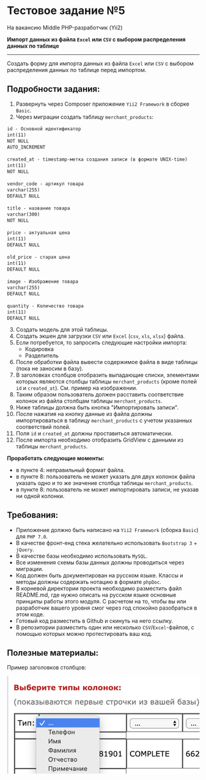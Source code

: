 # Тестовое задание №5

На вакансию Middle PHP-разработчик (Yii2)

**Импорт данных из файла `Excel` или `CSV` с выбором распределения данных по таблице**

---

Создать форму для импорта данных из файла `Excel` или `CSV` с выбором распределения данных по таблице перед импортом.

## Подробности задания:

1. Развернуть через Composer приложение `Yii2 Framework` в cборке `Basic`.
2. Через миграции создать таблицу `merchant_products`:

```
id - Основной идентификатор
int(11)
NOT NULL
AUTO_INCREMENT

created_at - timestamp-метка создания записи (в формате UNIX-time)
int(11)
NOT NULL

vendor_code - артикул товара
varchar(255)
DEFAULT NULL

title - название товара
varchar(300)
NOT NULL

price - актуальная цена
int(11)
DEFAULT NULL

old_price - старая цена
int(11)
DEFAULT NULL

image - Изображение товара
varchar(255)
DEFAULT NULL

quantity - Количество товара
int(11)
DEFAULT NULL
```

3. Создать модель для этой таблицы.
4. Создать экшен для загрузки `CSV` или `Excel` (`csv`, `xls`, `xlsx`) файла.
5. Если потребуется, то запросить следующие настройки импорта:
    - Кодировка
    - Разделитель
6. После обработки файла вывести содержимое файла в виде таблицы (пока не заносим в базу).
7. В заголовках столбцов отобразить выпадающие списки, элементами которых являются столбцы таблицы `merchant_products` (кроме полей `id` и `created_at`). См. пример на изображении.
8. Таким образом пользователь должен расставить соответствие колонок из файла столбцам таблицы `merchant_products`.
9. Ниже таблицы должна быть кнопка "Импортировать записи".
9. После нажатия на кнопку данные из файла должны импортироваться в таблицу `merchant_products` с учетом указанных соответствий полей.
10. Поля `id` и `created_at` должны проставиться автоматически.
11. После импорта необходимо отобразить GridView с данными из таблицы `merchant_products`.

**Проработать следующие моменты:**

- в пункте 4: неправильный формат файла.
- в пункте 8: пользователь не может указать для двух колонок файла указать одно и то же значение столбца таблицы `merchant_products`.
- в пункте 8: пользователь не может импортировать записи, не указав ни одной колонки.

## Требования:

- Приложение должно быть написано на `Yii2 Framework` (сборка `Basic`) для `PHP 7.0`.
- В качестве фронт-енд стека желательно использовать `Bootstrap 3` + `jQuery`.
- В качестве базы необходимо использовать `MySQL`.
- Все изменения схемы базы данных должны проводиться через миграции.
- Код должен быть документирован на русском языке. Классы и методы должны содержать нотацию в формате `phpDoc`.
- В корневой директории проекта необходимо разместить файл README.md, где нужно описать на русском языке основные принципы работы этого модуля. С расчетом на то, чтобы вы или разработчик вашего уровня смог через год спокойно разобраться в этом коде.
- Готовый код разместить в Github и скинуть на него ссылку.
- В репозитории разместить один или несколько `CSV`/`Excel`-файлов, с помощью которых можно протестировать ваш код.

## Полезные материалы:

Пример заголовков столбцов:

![Пример заголовков столбцов](web-dev-php-middle-004-001.png)







